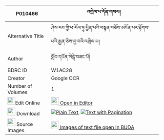 |P010466|འགྲེལ་པ་དོན་གསལ། 
| --- | --- 
|Alternative Title |ཤེས་རབ་ཀྱི་ཕ་རོལ་ཏུ་ཕྱིན་པའི་བསྟན་བཅོས་མངོན་པར་རྟོགས་པའི་རྒྱན་ཅེས་བྱ་བའི་འགྲེལ་པ།
|Author| སློབ་དཔོན་སེངྒེ་བཟང་པོ།
|BDRC ID | W1AC28
|Creator | Google OCR
|Number of Volumes| 1
|<img width="25" src="https://img.icons8.com/color/25/000000/edit-property.png">Edit Online| [<img width="25" src="https://avatars.githubusercontent.com/u/45091458?s=200&v=4"> Open in Editor](http://editor.openpecha.org/P010466)
|<img width="25" src="https://img.icons8.com/fluent/48/000000/download-2.png"/>  Download | [![](https://img.icons8.com/color/20/000000/txt.png)Plain Text](https://github.com/Openpecha/P010466/releases/download/v2/drelpa_don_sal_plain_P010466.zip), [![](https://img.icons8.com/color/20/000000/txt.png)Text with Pagination](https://github.com/Openpecha/P010466/releases/download/v2/drelpa_don_sal_pages_P010466.zip)
|<img width="25" src="https://img.icons8.com/plasticine/100/000000/pictures-folder.png"/>  Source Images | [<img width="25" src="https://library.bdrc.io/icons/BUDA-small.svg"> Images of text file open in BUDA](https://library.bdrc.io/show/bdr:W1AC28)